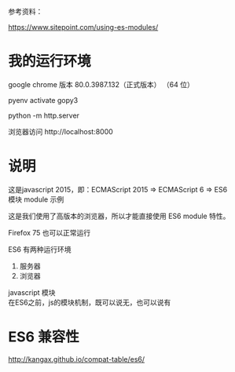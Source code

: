 参考资料：

https://www.sitepoint.com/using-es-modules/

我的运行环境
==========

google chrome 版本 80.0.3987.132（正式版本） （64 位）

pyenv activate gopy3

python -m http.server

浏览器访问 http://localhost:8000

说明
====

这是javascript 2015，即：ECMAScript 2015 => ECMAScript 6 => ES6  
模块 module 示例

这是我们使用了高版本的浏览器，所以才能直接使用 ES6 module 特性。

Firefox 75 也可以正常运行

ES6 有两种运行环境  
1. 服务器
2. 浏览器

javascript 模块  
在ES6之前，js的模块机制，既可以说无，也可以说有

ES6 兼容性
=========

http://kangax.github.io/compat-table/es6/
